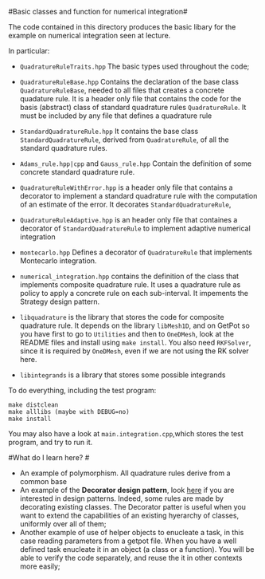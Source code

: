 
#Basic classes and function for numerical integration#

The code contained in this directory produces the basic libary for the
example on numerical integration seen at lecture.

In particular:

* `QuadratureRuleTraits.hpp` The basic types used throughout the code;

* `QuadratureRuleBase.hpp` Contains the declaration of the base class `QuadratureRuleBase`, needed to all files that creates a concrete quadature rule. It is a header only file that contains the code for the basis (abstract) class of standard quadrature rules `QuadratureRule`. It must be included by any file that defines a quadrature rule

* `StandardQuadratureRule.hpp` It contains the base class `StandardQuadratureRule`, derived from `QuadratureRule`, of all the standard quadrature rules.

* `Adams_rule.hpp|cpp` and `Gauss_rule.hpp` Contain the definition of some concrete standard quadrature rule.

* `QuadratureRuleWithError.hpp` is a header only file that contains a
  decorator to implement a standard quadrature rule with the
  computation of an estimate of the error. It decorates `StandardQuadratureRule`,

* `QuadratureRuleAdaptive.hpp` is an header only file that containes a decorator of  `StandardQuadratureRule` to implement adaptive numerical integration

* `montecarlo.hpp` Defines a decorator of `QuadratureRule` that implements Montecarlo integration.

* `numerical_integration.hpp` contains the definition of the class
  that implements composite quadrature rule. It uses a quadrature rule
  as policy to apply  a concrete rule on each sub-interval. It impements the Strategy design pattern.

* `libquadrature` is the library that stores the code for composite quadrature rule. It depends on the library `libMesh1D`, and on GetPot so you have first
to go to `Utilities` and then to `OneDMesh`, look at the README files and install using `make install`. You also need `RKFSolver`, since it is required by `OneDMesh`, even if we are not using the RK solver here.

* `libintegrands` is a library that stores some possible integrands

To do everything, including the test program:

    make distclean
    make alllibs (maybe with DEBUG=no)
    make install
    
You may also have a look at `main.integration.cpp`,which stores the test program, and try to run it.

#What do I learn here? #
- An example of polymorphism. All quadrature rules derive from a common base
- An example of the **Decorator design pattern**, look [here](https://refactoring.guru/design-patterns/cpp) if you are interested in design patterns. Indeed, some rules are made by decorating existing classes. The Decorator patter is useful
when you want to extend the capabilities of an existing hyerarchy of classes, uniformly over all of them; 
- Another example of use of helper objects to enucleate a task, in this case reading parameters from a getpot file. When you have a well defined task enucleate it in an object (a class or a function). You will be able to verify the code separately, and reuse the it in other contexts more easily;


